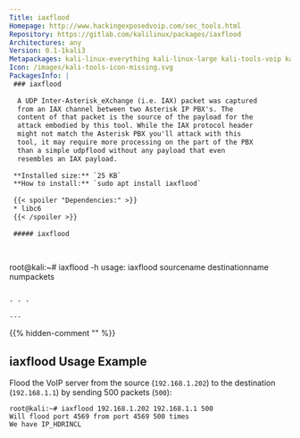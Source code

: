 ```yaml
---
Title: iaxflood
Homepage: http://www.hackingexposedvoip.com/sec_tools.html
Repository: https://gitlab.com/kalilinux/packages/iaxflood
Architectures: any
Version: 0.1-1kali3
Metapackages: kali-linux-everything kali-linux-large kali-tools-voip kali-tools-vulnerability 
Icon: /images/kali-tools-icon-missing.svg
PackagesInfo: |
 ### iaxflood
 
  A UDP Inter-Asterisk_eXchange (i.e. IAX) packet was captured
  from an IAX channel between two Asterisk IP PBX's. The
  content of that packet is the source of the payload for the
  attack embodied by this tool. While the IAX protocol header
  might not match the Asterisk PBX you'll attack with this
  tool, it may require more processing on the part of the PBX
  than a simple udpflood without any payload that even
  resembles an IAX payload.
 
 **Installed size:** `25 KB`  
 **How to install:** `sudo apt install iaxflood`  
 
 {{< spoiler "Dependencies:" >}}
 * libc6 
 {{< /spoiler >}}
 
 ##### iaxflood
 
 
 ```
 root@kali:~# iaxflood -h
 usage: iaxflood sourcename destinationname numpackets
 ```
 
 - - -
 
---
```

{{% hidden-comment "<!--Do not edit anything above this line-->" %}}

## iaxflood Usage Example

Flood the VoIP server from the source (`192.168.1.202`) to the destination (`192.168.1.1`) by sending 500 packets (`500`):

```
root@kali:~# iaxflood 192.168.1.202 192.168.1.1 500
Will flood port 4569 from port 4569 500 times
We have IP_HDRINCL
```
